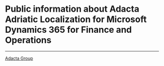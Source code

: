 # Public information about Adacta Adriatic Localization for Microsoft Dynamics 365 for Finance and Operations

-------------
[Adacta Group](https://www.adacta-group.com/solutions/erp)